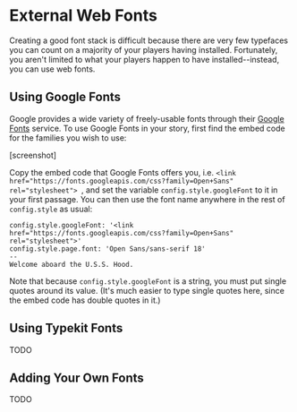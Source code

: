 # External Web Fonts

Creating a good font stack is difficult because there are very few typefaces you can count on a majority of your players having installed. Fortunately, you aren't limited to what your players happen to have installed--instead, you can use web fonts.

## Using Google Fonts

Google provides a wide variety of freely-usable fonts through their [Google Fonts](google-fonts) service. To use Google Fonts in your story, first find the embed code for the families you wish to use:

[screenshot]

Copy the embed code that Google Fonts offers you, i.e. `<link href="https://fonts.googleapis.com/css?family=Open+Sans" rel="stylesheet">
`, and set the variable `config.style.googleFont` to it in your first passage. You can then use the font name anywhere in the rest of `config.style` as usual:

```
config.style.googleFont: '<link href="https://fonts.googleapis.com/css?family=Open+Sans" rel="stylesheet">'
config.style.page.font: 'Open Sans/sans-serif 18'
--
Welcome aboard the U.S.S. Hood.
```

Note that because `config.style.googleFont` is a string, you must put single quotes around its value. (It's much easier to type single quotes here, since the embed code has double quotes in it.)

## Using Typekit Fonts

TODO

## Adding Your Own Fonts

TODO

[google-fonts]: https://fonts.google.com
